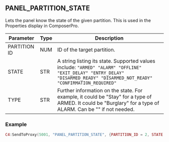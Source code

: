 ## PANEL\_PARTITION\_STATE

Lets the panel know the state of the given partition.  This is used in the  Properties display in ComposerPro.


| Parameter    | Type | Description                                                                                                                                                                |
| ------------ | ---- | -------------------------------------------------------------------------------------------------------------------------------------------------------------------------- |
| PARTITION ID | NUM  | ID of the target partition.                                                                                                                                                |
| STATE        | STR  | A string listing its state. Supported values include: `"ARMED" "ALARM" "OFFLINE" "EXIT_DELAY" "ENTRY_DELAY" "DISARMED_READY" "DISARMED_NOT_READY" "CONFIRMATION_REQUIRED"` |
| TYPE         | STR  | Further information on the state. For example, it could be "Stay" for a type of ARMED. It could be "Burglary" for a type of ALARM. Can be "" if not needed.                |


### Example

```lua
C4:SendToProxy(5001, "PANEL_PARTITION_STATE", {PARTITION_ID = 2, STATE = "ARMED", TYPE = "Stay"}, "NOTIFY")
```
